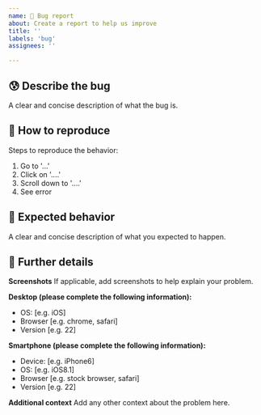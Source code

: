 ```yaml
---
name: 🐞 Bug report
about: Create a report to help us improve
title: ''
labels: 'bug'
assignees: ''

---
```


## 😰 Describe the bug

A clear and concise description of what the bug is.

## 🧐 How to reproduce

Steps to reproduce the behavior:
1. Go to '...'
2. Click on '....'
3. Scroll down to '....'
4. See error

## 🎉 Expected behavior

A clear and concise description of what you expected to happen.

## 🍪 Further details

**Screenshots**
If applicable, add screenshots to help explain your problem.

**Desktop (please complete the following information):**
 - OS: [e.g. iOS]
 - Browser [e.g. chrome, safari]
 - Version [e.g. 22]

**Smartphone (please complete the following information):**
 - Device: [e.g. iPhone6]
 - OS: [e.g. iOS8.1]
 - Browser [e.g. stock browser, safari]
 - Version [e.g. 22]

**Additional context**
Add any other context about the problem here.
